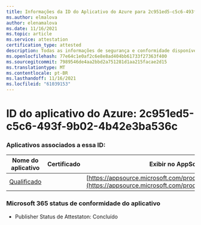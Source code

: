 ```yaml
---
title: Informações da ID do Aplicativo do Azure para 2c951ed5-c5c6-493f-9b02-4b42e3ba536c
ms.author: elmalova
author: elenamalova
ms.date: 11/16/2021
ms.topic: article
ms.service: attestation
certification_type: attested
description: Todas as informações de segurança e conformidade disponíveis para 2c951ed5-c5c6-493f-9b02-4b42e3ba536c.
ms.openlocfilehash: 77e64c1e0af2c6e8e8ad404bb61733f27363f400
ms.sourcegitcommit: 7989546de4aa2bbd2a751281d1aa215facae2d15
ms.translationtype: MT
ms.contentlocale: pt-BR
ms.lasthandoff: 11/16/2021
ms.locfileid: "61039153"
---
```

# <a name="azure-app-id-2c951ed5-c5c6-493f-9b02-4b42e3ba536c"></a>ID do aplicativo do Azure: 2c951ed5-c5c6-493f-9b02-4b42e3ba536c


### <a name="apps-associated-with-this-id"></a>Aplicativos associados a essa ID:
| **Nome do aplicativo** | **Certificado** | **Exibir no AppSource** |
|--------------|---------------|-----------------------|
| [Qualificado](https://docs.microsoft.com/microsoft-365-app-certification/forward/WA200002720) |  | [https://appsource.microsoft.com/product/office/WA200002720](https://appsource.microsoft.com/product/office/WA200002720) |

### <a name="microsoft-365-app-compliance-status"></a>Microsoft 365 status de conformidade do aplicativo
- Publisher Status de Attestaton: Concluído
